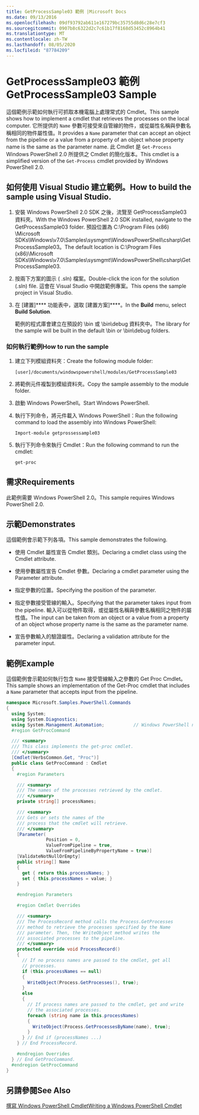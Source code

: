 ```yaml
---
title: GetProcessSample03 範例 |Microsoft Docs
ms.date: 09/13/2016
ms.openlocfilehash: 09df93792ab611e167279bc35755d8d6c28e7cf3
ms.sourcegitcommit: 0907b8c6322d2c7c61b17f8168d53452c8964b41
ms.translationtype: MT
ms.contentlocale: zh-TW
ms.lasthandoff: 08/05/2020
ms.locfileid: "87784209"
---
```

# <a name="getprocesssample03-sample"></a><span data-ttu-id="66619-102">GetProcessSample03 範例</span><span class="sxs-lookup"><span data-stu-id="66619-102">GetProcessSample03 Sample</span></span>

<span data-ttu-id="66619-103">這個範例示範如何執行可抓取本機電腦上處理常式的 Cmdlet。</span><span class="sxs-lookup"><span data-stu-id="66619-103">This sample shows how to implement a cmdlet that retrieves the processes on the local computer.</span></span> <span data-ttu-id="66619-104">它所提供的 `Name` 參數可接受來自管線的物件，或從屬性名稱與參數名稱相同的物件屬性值。</span><span class="sxs-lookup"><span data-stu-id="66619-104">It provides a `Name` parameter that can accept an object from the pipeline or a value from a property of an object whose property name is the same as the parameter name.</span></span> <span data-ttu-id="66619-105">此 Cmdlet 是 `Get-Process` Windows PowerShell 2.0 所提供之 Cmdlet 的簡化版本。</span><span class="sxs-lookup"><span data-stu-id="66619-105">This cmdlet is a simplified version of the `Get-Process` cmdlet provided by Windows PowerShell 2.0.</span></span>

## <a name="how-to-build-the-sample-using-visual-studio"></a><span data-ttu-id="66619-106">如何使用 Visual Studio 建立範例。</span><span class="sxs-lookup"><span data-stu-id="66619-106">How to build the sample using Visual Studio.</span></span>

1. <span data-ttu-id="66619-107">安裝 Windows PowerShell 2.0 SDK 之後，流覽至 GetProcessSample03 資料夾。</span><span class="sxs-lookup"><span data-stu-id="66619-107">With the Windows PowerShell 2.0 SDK installed, navigate to the GetProcessSample03 folder.</span></span> <span data-ttu-id="66619-108">預設位置為 C:\Program Files (x86) \Microsoft SDKs\Windows\v7.0\Samples\sysmgmt\WindowsPowerShell\csharp\GetProcessSample03。</span><span class="sxs-lookup"><span data-stu-id="66619-108">The default location is C:\Program Files (x86)\Microsoft SDKs\Windows\v7.0\Samples\sysmgmt\WindowsPowerShell\csharp\GetProcessSample03.</span></span>

2. <span data-ttu-id="66619-109">按兩下方案的圖示 ( .sln) 檔案。</span><span class="sxs-lookup"><span data-stu-id="66619-109">Double-click the icon for the solution (.sln) file.</span></span> <span data-ttu-id="66619-110">這會在 Visual Studio 中開啟範例專案。</span><span class="sxs-lookup"><span data-stu-id="66619-110">This opens the sample project in Visual Studio.</span></span>

3. <span data-ttu-id="66619-111">在 [建置]\*\*\*\* 功能表中，選取 [建置方案]\*\*\*\*。</span><span class="sxs-lookup"><span data-stu-id="66619-111">In the **Build** menu, select **Build Solution**.</span></span>

    <span data-ttu-id="66619-112">範例的程式庫會建立在預設的 \bin 或 \bin\debug 資料夾中。</span><span class="sxs-lookup"><span data-stu-id="66619-112">The library for the sample will be built in the default \bin or \bin\debug folders.</span></span>

### <a name="how-to-run-the-sample"></a><span data-ttu-id="66619-113">如何執行範例</span><span class="sxs-lookup"><span data-stu-id="66619-113">How to run the sample</span></span>

1. <span data-ttu-id="66619-114">建立下列模組資料夾：</span><span class="sxs-lookup"><span data-stu-id="66619-114">Create the following module folder:</span></span>

    `[user]/documents/windowspowershell/modules/GetProcessSample03`

2. <span data-ttu-id="66619-115">將範例元件複製到模組資料夾。</span><span class="sxs-lookup"><span data-stu-id="66619-115">Copy the sample assembly to the module folder.</span></span>

3. <span data-ttu-id="66619-116">啟動 Windows PowerShell。</span><span class="sxs-lookup"><span data-stu-id="66619-116">Start Windows PowerShell.</span></span>

4. <span data-ttu-id="66619-117">執行下列命令，將元件載入 Windows PowerShell：</span><span class="sxs-lookup"><span data-stu-id="66619-117">Run the following command to load the assembly into Windows PowerShell:</span></span>

    `Import-module getprossessample03`

5. <span data-ttu-id="66619-118">執行下列命令來執行 Cmdlet：</span><span class="sxs-lookup"><span data-stu-id="66619-118">Run the following command to run the cmdlet:</span></span>

    `get-proc`

## <a name="requirements"></a><span data-ttu-id="66619-119">需求</span><span class="sxs-lookup"><span data-stu-id="66619-119">Requirements</span></span>

<span data-ttu-id="66619-120">此範例需要 Windows PowerShell 2.0。</span><span class="sxs-lookup"><span data-stu-id="66619-120">This sample requires Windows PowerShell 2.0.</span></span>

## <a name="demonstrates"></a><span data-ttu-id="66619-121">示範</span><span class="sxs-lookup"><span data-stu-id="66619-121">Demonstrates</span></span>

<span data-ttu-id="66619-122">這個範例會示範下列各項。</span><span class="sxs-lookup"><span data-stu-id="66619-122">This sample demonstrates the following.</span></span>

- <span data-ttu-id="66619-123">使用 Cmdlet 屬性宣告 Cmdlet 類別。</span><span class="sxs-lookup"><span data-stu-id="66619-123">Declaring a cmdlet class using the Cmdlet attribute.</span></span>

- <span data-ttu-id="66619-124">使用參數屬性宣告 Cmdlet 參數。</span><span class="sxs-lookup"><span data-stu-id="66619-124">Declaring a cmdlet parameter using the Parameter attribute.</span></span>

- <span data-ttu-id="66619-125">指定參數的位置。</span><span class="sxs-lookup"><span data-stu-id="66619-125">Specifying the position of the parameter.</span></span>

- <span data-ttu-id="66619-126">指定參數接受管線的輸入。</span><span class="sxs-lookup"><span data-stu-id="66619-126">Specifying that the parameter takes input from the pipeline.</span></span> <span data-ttu-id="66619-127">輸入可以從物件取得，或從屬性名稱與參數名稱相同之物件的屬性值。</span><span class="sxs-lookup"><span data-stu-id="66619-127">The input can be taken from an object or a value from a property of an object whose property name is the same as the parameter name.</span></span>

- <span data-ttu-id="66619-128">宣告參數輸入的驗證屬性。</span><span class="sxs-lookup"><span data-stu-id="66619-128">Declaring a validation attribute for the parameter input.</span></span>

## <a name="example"></a><span data-ttu-id="66619-129">範例</span><span class="sxs-lookup"><span data-stu-id="66619-129">Example</span></span>

<span data-ttu-id="66619-130">這個範例會示範如何執行包含 `Name` 接受管線輸入之參數的 Get Proc Cmdlet。</span><span class="sxs-lookup"><span data-stu-id="66619-130">This sample shows an implementation of the Get-Proc cmdlet that includes a `Name` parameter that accepts input from the pipeline.</span></span>

```csharp
namespace Microsoft.Samples.PowerShell.Commands
{
  using System;
  using System.Diagnostics;
  using System.Management.Automation;           // Windows PowerShell namespace
  #region GetProcCommand

  /// <summary>
  /// This class implements the get-proc cmdlet.
  /// </summary>
  [Cmdlet(VerbsCommon.Get, "Proc")]
  public class GetProcCommand : Cmdlet
  {
    #region Parameters

    /// <summary>
    /// The names of the processes retrieved by the cmdlet.
    /// </summary>
    private string[] processNames;

    /// <summary>
    /// Gets or sets the names of the
    /// process that the cmdlet will retrieve.
    /// </summary>
    [Parameter(
               Position = 0,
               ValueFromPipeline = true,
               ValueFromPipelineByPropertyName = true)]
    [ValidateNotNullOrEmpty]
    public string[] Name
    {
      get { return this.processNames; }
      set { this.processNames = value; }
    }

    #endregion Parameters

    #region Cmdlet Overrides

    /// <summary>
    /// The ProcessRecord method calls the Process.GetProcesses
    /// method to retrieve the processes specified by the Name
    /// parameter. Then, the WriteObject method writes the
    /// associated processes to the pipeline.
    /// </summary>
    protected override void ProcessRecord()
    {
      // If no process names are passed to the cmdlet, get all
      // processes.
      if (this.processNames == null)
      {
        WriteObject(Process.GetProcesses(), true);
      }
      else
      {
        // If process names are passed to the cmdlet, get and write
        // the associated processes.
        foreach (string name in this.processNames)
        {
          WriteObject(Process.GetProcessesByName(name), true);
        }
      } // End if (processNames ...)
    } // End ProcessRecord.

    #endregion Overrides
  } // End GetProcCommand.
  #endregion GetProcCommand
}
```

## <a name="see-also"></a><span data-ttu-id="66619-131">另請參閱</span><span class="sxs-lookup"><span data-stu-id="66619-131">See Also</span></span>

[<span data-ttu-id="66619-132">撰寫 Windows PowerShell Cmdlet</span><span class="sxs-lookup"><span data-stu-id="66619-132">Writing a Windows PowerShell Cmdlet</span></span>](./writing-a-windows-powershell-cmdlet.md)
